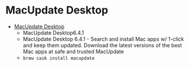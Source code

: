 # MacUpdate Desktop
- [MacUpdate Desktop](https://www.macupdate.com/desktop)
  -  MacUpdate Desktop6.4.1
  - MacUpdate Desktop 6.4.1 - Search and install Mac apps w/ 1-click and keep them updated. Download the latest versions of the best Mac apps at safe and trusted MacUpdate
  - `brew cask install macupdate`
